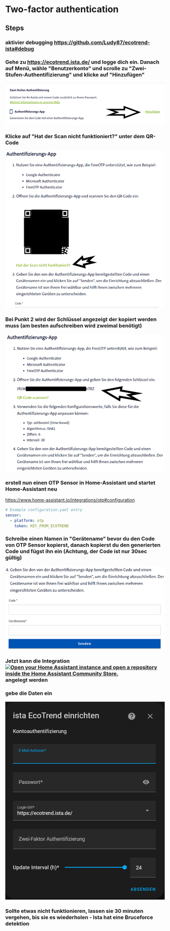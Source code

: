 # Two-factor authentication

## Steps

### aktivier debugging <https://github.com/Ludy87/ecotrend-ista#debug>

### Gehe zu <https://ecotrend.ista.de/> und logge dich ein. Danach auf Menü, wähle "Benutzerkonto" und scrolle zu "Zwei-Stufen-Authentifizierung" und klicke auf "Hinzufügen"

![Two-factor authentication 1](./image/two_factor_authentication_1.png)

### Klicke auf "Hat der Scan nicht funktioniert?" unter dem QR-Code

![Two-factor authentication 2](./image/two_factor_authentication_2.png)

### Bei Punkt 2 wird der Schlüssel angezeigt der kopiert werden muss (am besten aufschreiben wird zweimal benötigt)

![Two-factor authentication 3](./image/two_factor_authentication_3.png)

### erstell nun einen OTP Sensor in Home-Assistant und startet Home-Assistant neu

<https://www.home-assistant.io/integrations/otp#configuration>

```yaml
# Example configuration.yaml entry
sensor:
  - platform: otp
    token: KEY_FROM_ECOTREND
```

### Schreibe einen Namen in "Gerätename" bevor du den Code von OTP Sensor kopierst, danach kopierst du den generierten Code und fügst ihn ein (Achtung, der Code ist nur 30sec gültig)

![Two-factor authentication 4](./image/two_factor_authentication_4.png)

### Jetzt kann die Integration [![Open your Home Assistant instance and open a repository inside the Home Assistant Community Store.](https://img.shields.io/badge/My-HACS:%20REPOSITORY-000000.svg?&style=for-the-badge&logo=home-assistant&logoColor=white&color=049cdb)](https://my.home-assistant.io/redirect/hacs_repository/?owner=Ludy87&repository=ecotrend-ista&category=integration) angelegt werden

### gebe die Daten ein

![Two-factor authentication 5](./image/two_factor_authentication_5.png)

### Sollte etwas nicht funktionieren, lassen sie 30 minuten vergehen, bis sie es wiederholen - Ista hat eine Bruceforce detektion
